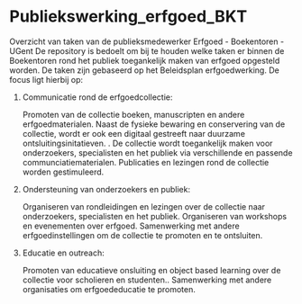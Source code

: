 # Publiekswerking_erfgoed_BKT
Overzicht van taken van de publieksmedewerker Erfgoed - Boekentoren - UGent 
De repository is bedoelt om bij te houden welke taken er binnen de Boekentoren rond het publiek toegankelijk maken van erfgoed opgesteld worden. 
De taken zijn gebaseerd op het Beleidsplan erfgoedwerking.
De focus ligt hierbij op: 
1. Communicatie rond de erfgoedcollectie:

    Promoten van de collectie boeken, manuscripten en andere erfgoedmaterialen.
    Naast de fysieke bewaring en conservering van de collectie, wordt er ook een digitaal gestreeft naar duurzame ontsluitingsinitatieven. .
    De collectie wordt toegankelijk maken voor onderzoekers, specialisten en het publiek via verschillende en passende communciatiematerialen.
    Publicaties en lezingen rond de collectie worden gestimuleerd. 

2. Ondersteuning van onderzoekers en publiek:

    Organiseren van rondleidingen en lezingen over de collectie naar onderzoekers, specialisten en het publiek.
    Organiseren van workshops en evenementen over erfgoed.
    Samenwerking met andere erfgoedinstellingen om de collectie te promoten en te ontsluiten.

3. Educatie en outreach:

    Promoten van educatieve onsluiting en object based learning over de collectie voor scholieren en studenten..
    Samenwerking met andere organisaties om erfgoededucatie te promoten.
